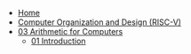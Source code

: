 - [Home](/)
- [Computer Organization and Design (RISC-V)](/ComputerOrganizationDesign/)
- [03 Arithmetic for Computers](/ComputerOrganizationDesign/03-Arithmetic-for-Computers/)
  - [01 Introduction](/ComputerOrganizationDesign/03-Arithmetic-for-Computers/01-Introduction.md)

